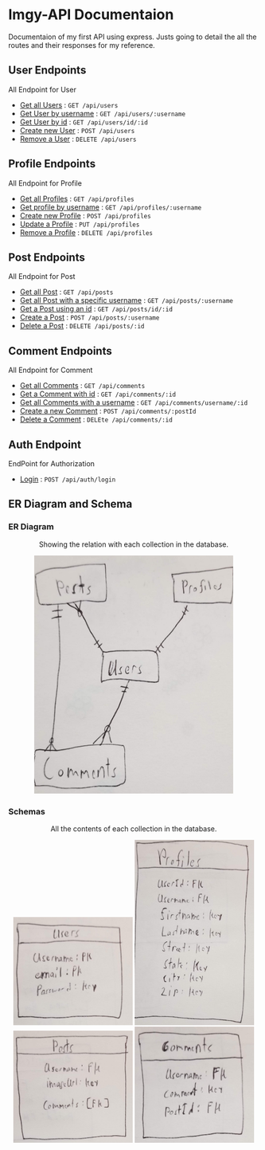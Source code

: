 # Imgy-API Documentaion

Documentaion of my first API using express. Justs going to detail the all the routes and their responses for my reference. 

## User Endpoints

All Endpoint for User

* [Get all Users](docs/users.js) : `GET /api/users`
* [Get User by username](docs/users.js) : `GET /api/users/:username`
* [Get User by id](docs/users.js) : `GET /api/users/id/:id`
* [Create new User](docs/users.js) : `POST /api/users`
* [Remove a User](docs/users.js) : `DELETE /api/users`

## Profile Endpoints

All Endpoint for Profile

* [Get all Profiles](docs/users.js) : `GET /api/profiles`
* [Get profile by username](docs/users.js) : `GET /api/profiles/:username`
* [Create new Profile](docs/users.js) : `POST /api/profiles`
* [Update a Profile](docs/users.js) : `PUT /api/profiles`
* [Remove a Profile](docs/users.js) : `DELETE /api/profiles`

## Post Endpoints

All Endpoint for Post

* [Get all Post](docs/users.js) : `GET /api/posts`
* [Get all Post with a specific username](docs/users.js) : `GET /api/posts/:username`
* [Get a Post using an id](docs/users.js) : `GET /api/posts/id/:id`
* [Create a Post](docs/users.js) : `POST /api/posts/:username`
* [Delete a Post](docs/users.js) : `DELETE /api/posts/:id`

## Comment Endpoints

All Endpoint for Comment

* [Get all Comments](docs/users.js) : `GET /api/comments`
* [Get a Comment with id](docs/users.js) : `GET /api/comments/:id`
* [Get all Comments with a username](docs/users.js) : `GET /api/comments/username/:id`
* [Create a new Comment](docs/users.js) : `POST /api/comments/:postId`
* [Delete a Comment](docs/users.js) : `DELEte /api/comments/:id`

## Auth Endpoint

EndPoint for Authorization
* [Login](docs/login.md) : `POST /api/auth/login`

## ER Diagram and Schema

### ER Diagram
<p align="center">
    Showing the relation with each collection in the database.
<p>
<p align="center">
    <img src="imgy-pics/20190322_233841.jpg", width="400">
</p>

### Schemas
<p align="center">
    All the contents of each collection in the database.
<p>
<p align="center">
    <img src="imgy-pics/20190322_233846.jpg", width="240">
    <img src="imgy-pics/20190322_233855.jpg", width="240">
    <img src="imgy-pics/20190322_233900.jpg", width="240">
    <img src="imgy-pics/20190322_233908.jpg", width="240">
</p>

